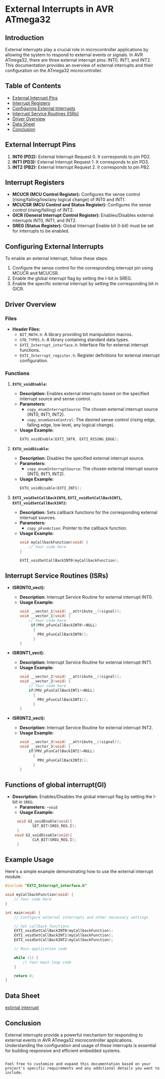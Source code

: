 
# External Interrupts in AVR ATmega32

## Introduction

External interrupts play a crucial role in microcontroller applications by allowing the system to respond to external events or signals. In AVR ATmega32, there are three external interrupt pins: INT0, INT1, and INT2. This documentation provides an overview of external interrupts and their configuration on the ATmega32 microcontroller.

## Table of Contents

- [External Interrupt Pins](#external-interrupt-pins)
- [Interrupt Registers](#interrupt-registers)
- [Configuring External Interrupts](#configuring-external-interrupts)
- [Interrupt Service Routines (ISRs)](#interrupt-service-routines-isrs)
- [Driver Overview](#driver-overview)
- [Data Sheet](data-sheet)
- [Conclusion](#conclusion)

## External Interrupt Pins

1. **INT0 (PD2):** External Interrupt Request 0. It corresponds to pin PD2.
2. **INT1 (PD3):** External Interrupt Request 1. It corresponds to pin PD3.
3. **INT2 (PB2):** External Interrupt Request 2. It corresponds to pin PB2.

## Interrupt Registers

- **MCUCR (MCU Control Register):** Configures the sense control (rising/falling/low/any logical change) of INT0 and INT1.
- **MCUCSR (MCU Control and Status Register):** Configures the sense control (rising/falling) of INT2.
- **GICR (General Interrupt Control Register):** Enables/Disables external interrupts INT0, INT1, and INT2.
- **SREG (Status Register):** Global Interrupt Enable bit (I-bit) must be set for interrupts to be enabled.

## Configuring External Interrupts

To enable an external interrupt, follow these steps:

1. Configure the sense control for the corresponding interrupt pin using MCUCR and MCUCSR.
2. Enable the global interrupt flag by setting the I-bit in SREG.
3. Enable the specific external interrupt by setting the corresponding bit in GICR.


## Driver Overview


### Files

- **Header Files:**
  - `BIT_MATH.h`: A library providing bit manipulation macros.
  - `STD_TYPES.h`: A library containing standard data types.
  - `EXTI_Interrupt_interface.h`: Interface file for external interrupt functions.
  - `EXTI_Interrupt_register.h`: Register definitions for external interrupt configuration.

### Functions

1. **`EXTU_voidEnable`:**
   - **Description:** Enables external interrupts based on the specified interrupt source and sense control.
   - **Parameters:**
     - `copy_enumInterruptSource`: The chosen external interrupt source (INT0, INT1, INT2).
     - `copy_enumSenseControl`: The desired sense control (rising edge, falling edge, low level, any logical change).
   - **Usage Example:**
     ```c
     EXTU_voidEnable(EXTI_INT0, EXTI_RISING_EDGE);
     ```

2. **`EXTU_voidDisable`:**
   - **Description:** Disables the specified external interrupt source.
   - **Parameters:**
     - `copy_enumInterruptSource`: The chosen external interrupt source (INT0, INT1, INT2).
   - **Usage Example:**
     ```c
     EXTU_voidDisable(EXTI_INT1);
     ```

3. **`EXTI_voidSetCallBackINT0`, `EXTI_voidSetCallBackINT1`, `EXTI_voidSetCallBackINT2`:**
   - **Description:** Sets callback functions for the corresponding external interrupt sources.
   - **Parameters:**
     - `copy_pFunAction`: Pointer to the callback function.
   - **Usage Example:**
     ```c
     void myCallbackFunction(void) {
         // Your code here
     }

     EXTI_voidSetCallBackINT0(myCallbackFunction);
     ```

## Interrupt Service Routines (ISRs)

- **ISR(INT0_vect):**
  - **Description:** Interrupt Service Routine for external interrupt INT0.
  - **Usage Example:**
    ```c
    void __vector_1(void) __attribute__((signal));
    void __vector_1(void) {
        // Your code here
         if(PRV_pFunCallBackINT0!=NULL)
	      {
	     	PRV_pFunCallBackINT0();
	      }
    }
    ```

- **ISR(INT1_vect):**
  - **Description:** Interrupt Service Routine for external interrupt INT1.
  - **Usage Example:**
    ```c
    void __vector_2(void) __attribute__((signal));
    void __vector_2(void) {
        // Your code here
        if(PRV_pFunCallBackINT1!=NULL)
	      {
	     	PRV_pFunCallBackINT1();
	      }
    }
    ```

- **ISR(INT2_vect):**
  - **Description:** Interrupt Service Routine for external interrupt INT2.
  - **Usage Example:**
    ```c
    void __vector_3(void) __attribute__((signal));
    void __vector_3(void) {
        if(PRV_pFunCallBackINT2!=NULL)
	      {
	     	PRV_pFunCallBackINT2();
	      }
    }
    ```
## Functions of  global interrupt(GI)
- **Description:**    Enables/Disables the global interrupt flag by setting the I-bit in `SREG`.
   - **Parameters:**
     -` void `
   - **Usage Example:**
  ```c
    void GI_voidEnable(void){
	       SET_BIT(SREG_REG,I);
    }
   void GI_voidDisable(void){
	       CLR_BIT(SREG_REG,I);
    }
  ```
## Example Usage

Here's a simple example demonstrating how to use the external interrupt module:

```c
#include "EXTI_Interrupt_interface.h"

void myCallbackFunction(void) {
    // Your code here
}

int main(void) {
    // Configure external interrupts and other necessary settings

    // Set callback functions
    EXTI_voidSetCallBackINT0(myCallbackFunction);
    EXTI_voidSetCallBackINT1(myCallbackFunction);
    EXTI_voidSetCallBackINT2(myCallbackFunction);

    // Main application code

    while (1) {
        // Your main loop code
    }

    return 0;
}
```
## Data Sheet

[extirnal interrupt](https://github.com/RoqaiaWagih/External_Interrupt/blob/main/interrupt.pdf)



## Conclusion

External interrupts provide a powerful mechanism for responding to external events in AVR ATmega32 microcontroller applications. Understanding the configuration and usage of these interrupts is essential for building responsive and efficient embedded systems.
```

Feel free to customize and expand this documentation based on your project's specific requirements and any additional details you want to include.
